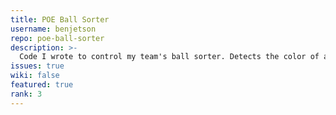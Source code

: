 ```yaml
---
title: POE Ball Sorter
username: benjetson
repo: poe-ball-sorter
description: >-
  Code I wrote to control my team's ball sorter. Detects the color of a ball by reflecting light onto a  photoresistor.
issues: true
wiki: false
featured: true
rank: 3
---
```

